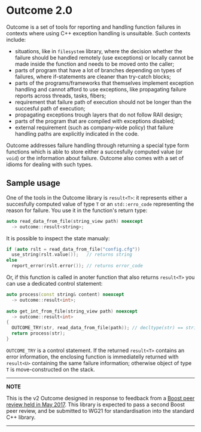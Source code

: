 # Outcome 2.0

Outcome is a set of tools for reporting and handling function failures in contexts where using C++ exception handling is unsuitable. Such contexts include:

  - situations, like in `filesystem` library, where the decision whether the failure should be handled remotely
  (use exceptions) or locally cannot be made inside the function and needs to be moved onto the caller;
  - parts of program that have a lot of branches depending on types of failures,
  where if-statements are cleaner than try-catch blocks;
  - parts of the programs/frameworks that themselves implement exception handling and cannot afford to use exceptions,
  like propagating failure reports across threads, tasks, fibers;
  - requirement that failure path of execution should not be longer than the succesful path of execution;
  - propagating exceptions trough layers that do not follow RAII design;
  - parts of the program that are compiled with exceptions disabled;
  - external requirement (such as company-wide policy) that failure handling paths are explicitly indicated in the code.
  
Outcome addresses failure handling through returning a special type form functions which is able to store either a succesfully computed value (or `void`) or the information about failure. Outcome also comes with a set of idioms for dealing with such types.

## Sample usage

One of the tools in the Outcome library is `result<T>`: it represents either a succesfully computed value of type `T` or an `std::erro_code` representing the reason for failure. You use it in the function's return type:

```c++
auto read_data_from_file(string_view path) noexcept
  -> outcome::result<string>;
```

It is possible to inspect the state manualy:

```c++
if (auto rslt = read_data_from_file("config.cfg"))
  use_string(rslt.value());   // returns string
else
  report_error(rslt.error()); // returns error_code
```

Or, if this function is called in anoter function that also returns `result<T>` you can use a dedicated control statement:

```c++
auto process(const string& content) noexcept
  -> outcome::result<int>;
  
auto get_int_from_file(string_view path) noexcept
  -> outcome::result<int>
{
  OUTCOME_TRY(str, read_data_from_file(path)); // decltype(str) == string
  return process(str);
}
```

`OUTCOME_TRY` is a control statement. If the returned `result<T>` contains an error information, the enclosing function is immediatelly returned with `result<U>` containing the same failure information; otherwise object of type `T` is move-constructed on the stack.

---
**NOTE**

This is the v2 Outcome designed in response to feedback from a [Boost peer review held in May 2017](https://lists.boost.org/boost-announce/2017/06/0510.php). This library is expected to pass a second Boost peer review, and be submitted to WG21 for standardisation into the standard C++ library. 

---
